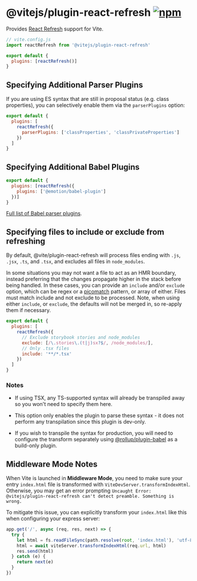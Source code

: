 # @vitejs/plugin-react-refresh [![npm](https://img.shields.io/npm/v/@vitejs/plugin-react-refresh.svg)](https://npmjs.com/package/@vitejs/plugin-react-refresh)

Provides [React Refresh](https://www.npmjs.com/package/react-refresh) support for Vite.

```js
// vite.config.js
import reactRefresh from '@vitejs/plugin-react-refresh'

export default {
  plugins: [reactRefresh()]
}
```

## Specifying Additional Parser Plugins

If you are using ES syntax that are still in proposal status (e.g. class properties), you can selectively enable them via the `parserPlugins` option:

```js
export default {
  plugins: [
    reactRefresh({
      parserPlugins: ['classProperties', 'classPrivateProperties']
    })
  ]
}
```

## Specifying Additional Babel Plugins

```js
export default {
  plugins: [reactRefresh({
    plugins: ['@emotion/babel-plugin']
  })]
}
```

[Full list of Babel parser plugins](https://babeljs.io/docs/en/babel-parser#ecmascript-proposalshttpsgithubcombabelproposals).

## Specifying files to include or exclude from refreshing

By default, @vite/plugin-react-refresh will process files ending with `.js`, `.jsx`, `.ts`, and `.tsx`, and excludes all files in `node_modules`.

In some situations you may not want a file to act as an HMR boundary, instead preferring that the changes propagate higher in the stack before being handled. In these cases, you can provide an `include` and/or `exclude` option, which can be regex or a [picomatch](https://github.com/micromatch/picomatch#globbing-features) pattern, or array of either. Files must match include and not exclude to be processed. Note, when using either `include`, or `exclude`, the defaults will not be merged in, so re-apply them if necessary.

```js
export default {
  plugins: [
    reactRefresh({
      // Exclude storybook stories and node_modules
      exclude: [/\.stories\.(t|j)sx?$/, /node_modules/],
      // Only .tsx files
      include: '**/*.tsx'
    })
  ]
}
```

### Notes

- If using TSX, any TS-supported syntax will already be transpiled away so you won't need to specify them here.

- This option only enables the plugin to parse these syntax - it does not perform any transpilation since this plugin is dev-only.

- If you wish to transpile the syntax for production, you will need to configure the transform separately using [@rollup/plugin-babel](https://github.com/rollup/plugins/tree/master/packages/babel) as a build-only plugin.

## Middleware Mode Notes

When Vite is launched in **Middleware Mode**, you need to make sure your entry `index.html` file is transformed with `ViteDevServer.transformIndexHtml`. Otherwise, you may get an error prompting `Uncaught Error: @vitejs/plugin-react-refresh can't detect preamble. Something is wrong.`

To mitigate this issue, you can explicitly transform your `index.html` like this when configuring your express server:

```js
app.get('/', async (req, res, next) => {
  try {
    let html = fs.readFileSync(path.resolve(root, 'index.html'), 'utf-8')
    html = await viteServer.transformIndexHtml(req.url, html)
    res.send(html)
  } catch (e) {
    return next(e)
  }
})
```
